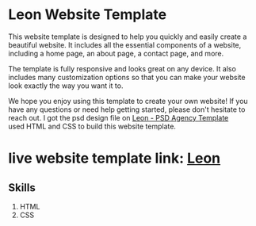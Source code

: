 # Leon Website Template
This website template is designed to help you quickly and easily create a beautiful website. It includes all the essential components of a website, including a home page, an about page, a contact page, and more. <br>

The template is fully responsive and looks great on any device. It also includes many customization options so that you can make your website look exactly the way you want it to. <br>

We hope you enjoy using this template to create your own website! If you have any questions or need help getting started, please don't hesitate to reach out.
I got the psd design file on [Leon - PSD Agency Template](https://www.graphberry.com/item/leon-psd-agency-template) <br>
used HTML and CSS to build this website template. <br>
# live website template link: [Leon](https://ahmednasser111.github.io/Leon-Website-Template/)
## Skills
1. HTML
2. CSS
